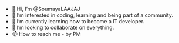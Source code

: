 - 👋 Hi, I’m @SoumayaLAAJAJ
- 👀 I’m interested in coding, learning and being part of a community.
- 🌱 I’m currently learning how to become a IT developer.
- 💞️ I’m looking to collaborate on everything.
- 📫 How to reach me - by PM

<!---
SoumayaLAAJAJ/SoumayaLAAJAJ is a ✨ special ✨ repository because its `README.md` (this file) appears on your GitHub profile.
You can click the Preview link to take a look at your changes.
--->
